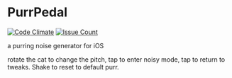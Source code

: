 # PurrPedal

[![Code Climate](https://codeclimate.com/github/isaac-art/PurrPedal/badges/gpa.svg)](https://codeclimate.com/github/isaac-art/PurrPedal)
[![Issue Count](https://codeclimate.com/github/isaac-art/PurrPedal/badges/issue_count.svg)](https://codeclimate.com/github/isaac-art/PurrPedal)


a purring noise generator for iOS

rotate the cat to change the pitch, tap to enter noisy mode, tap to return to tweaks. Shake to reset to default purr.

